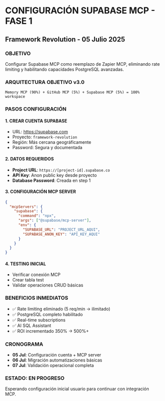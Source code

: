 # CONFIGURACIÓN SUPABASE MCP - FASE 1
## Framework Revolution - 05 Julio 2025

### OBJETIVO
Configurar Supabase MCP como reemplazo de Zapier MCP, eliminando rate limiting y habilitando capacidades PostgreSQL avanzadas.

### ARQUITECTURA OBJETIVO v3.0
```
Memory MCP (90%) + GitHub MCP (5%) + Supabase MCP (5%) = 100% workspace
```

### PASOS CONFIGURACIÓN

#### 1. CREAR CUENTA SUPABASE
- URL: https://supabase.com
- Proyecto: `framework-revolution`
- Región: Más cercana geográficamente
- Password: Segura y documentada

#### 2. DATOS REQUERIDOS
- **Project URL**: `https://[project-id].supabase.co`
- **API Key**: Anon public key desde proyecto
- **Database Password**: Creada en step 1

#### 3. CONFIGURACIÓN MCP SERVER
```json
{
  "mcpServers": {
    "supabase": {
      "command": "npx",
      "args": ["@supabase/mcp-server"],
      "env": {
        "SUPABASE_URL": "PROJECT_URL_AQUI",
        "SUPABASE_ANON_KEY": "API_KEY_AQUI"
      }
    }
  }
}
```

#### 4. TESTING INICIAL
- Verificar conexión MCP
- Crear tabla test
- Validar operaciones CRUD básicas

### BENEFICIOS INMEDIATOS
- ✅ Rate limiting eliminado (5 req/min → ilimitado)
- ✅ PostgreSQL completo habilitado
- ✅ Real-time subscriptions
- ✅ AI SQL Assistant
- ✅ ROI incrementado 350% → 500%+

### CRONOGRAMA
- **05 Jul**: Configuración cuenta + MCP server
- **06 Jul**: Migración automatizaciones básicas  
- **07 Jul**: Validación operacional completa

### ESTADO: EN PROGRESO
Esperando configuración inicial usuario para continuar con integración MCP.
